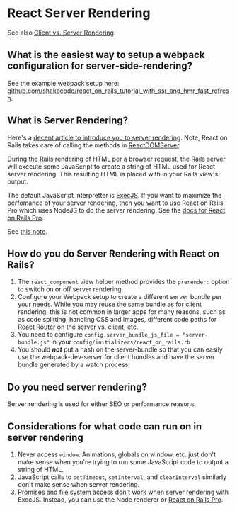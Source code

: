 # React Server Rendering

See also [Client vs. Server Rendering](./client-vs-server-rendering.md).

## What is the easiest way to setup a webpack configuration for server-side-rendering?
See the example webpack setup here: [github.com/shakacode/react_on_rails_tutorial_with_ssr_and_hmr_fast_refresh](https://github.com/shakacode/react_on_rails_tutorial_with_ssr_and_hmr_fast_refresh).

## What is Server Rendering?

Here's a [decent article to introduce you to server rendering](https://medium.freecodecamp.org/server-side-rendering-your-react-app-in-three-simple-steps-7a82b95db82e). Note, React on Rails takes care of calling the methods in [ReactDOMServer](https://reactjs.org/docs/react-dom-server.html).

During the Rails rendering of HTML per a browser request, the Rails server will execute some JavaScript to create a string of HTML used for React server rendering. This resulting HTML is placed with in your Rails view's output.

The default JavaScript interpretter is [ExecJS](https://github.com/rails/execjs). If you want to maximize the perfomance of your server rendering, then you want to use React on Rails Pro which uses NodeJS to do the server rendering. See the [docs for React on Rails Pro](https://github.com/shakacode/react_on_rails/wiki).

See [this note](docs/outdated/how-react-on-rails-works.md#client-side-rendering-vs-server-side-rendering).

## How do you do Server Rendering with React on Rails?
1. The `react_component` view helper method provides the `prerender:` option to switch on or off server rendering.
1. Configure your Webpack setup to create a different server bundle per your needs. While you may reuse the same bundle as for client rendering, this is not common in larger apps for many reasons, such as as code splitting, handling CSS and images, different code paths for React Router on the server vs. client, etc.
1. You need to configure `config.server_bundle_js_file = "server-bundle.js"` in your `config/initializers/react_on_rails.rb`
1. You should ***not*** put a hash on the server-bundle so that you can easily use the webpack-dev-server for client bundles and have the server bundle generated by a watch process. 

## Do you need server rendering?

Server rendering is used for either SEO or performance reasons.

## Considerations for what code can run on in server rendering

1. Never access `window`. Animations, globals on window, etc. just don't make sense when you're trying to run some JavaScript code to output a string of HTML.
2. JavaScript calls to `setTimeout`, `setInterval`, and `clearInterval` similarly don't make sense when server rendering.
3. Promises and file system access don't work when server rendering with ExecJS. Instead, you can use the Node renderer or [React on Rails Pro](https://www.shakacode.com/react-on-rails-pro/).
